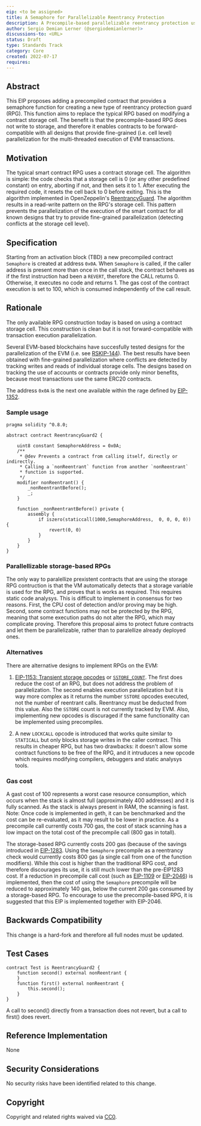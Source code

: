 ```yaml
---
eip: <to be assigned>
title: A Semaphore for Parallelizable Reentrancy Protection
description: A Precompile-based parallelizable reentrancy protection using the call stack
author: Sergio Demian Lerner (@sergiodemianlerner)>
discussions-to: <URL>
status: Draft
type: Standards Track
category: Core
created: 2022-07-17
requires:
---
```



## Abstract

This EIP proposes adding a precompiled contract that provides a semaphore function for creating a new type of reentrancy protection guard (RPG). This function aims to replace the typical RPG based on modifying a contract storage cell. The benefit is that the precompile-based RPG does not write to storage, and therefore it enables contracts to be forward-compatible with all designs that provide fine-grained (i.e. cell level) parallelization for the multi-threaded execution of EVM transactions. 

## Motivation

The typical smart contract RPG uses a contract storage cell. The algorithm is simple: the code checks that a storage cell is 0 (or any other predefined constant) on entry, aborting if not, and then sets it to 1. After executing the required code, it resets the cell back to 0 before exiting. This is the algorithm implemented in OpenZeppelin's [ReentrancyGuard](https://github.com/OpenZeppelin/openzeppelin-contracts/blob/master/contracts/security/ReentrancyGuard.sol). The algorithm results in a read-write pattern on the RPG's storage cell. This pattern prevents the parallelization of the execution of the smart contract for all known designs that try to provide fine-grained parallelization (detecting conflicts at the storage cell level). 


## Specification

Starting from an activation block (TBD) a new precompiled contract `Semaphore` is created at address `0x0A`. When `Semaphore` is called, if the caller address is present more than once in the call stack, the contract behaves as if the first instruction had been a `REVERT`, therefore the CALL returns 0. Otherwise, it executes no code and returns 1. The gas cost of the contract execution is set to 100, which is consumed independently of the call result.


## Rationale

The only available RPG construction today is based on using a contract storage cell. This construction is clean but it is not forward-compatible with transaction execution parallelization.

Several EVM-based blockchains have succesfully tested designs for the parallelization of the EVM (i.e. see [RSKIP-144](https://github.com/rsksmart/RSKIPs/blob/master/IPs/RSKIP144.md)). The best results have been obtained with fine-grained parallelization where conflicts are detected by tracking writes and reads of individual storage cells. The designs based on tracking the use of accounts or contracts provide only minor benefits, because most transactions use the same ERC20 contracts.

The address `0x0A` is the next one available within the rage defined by [EIP-1352](https://eips.ethereum.org/EIPS/eip-1352).

### Sample usage

```
pragma solidity ^0.8.0;

abstract contract ReentrancyGuard2 {

    uint8 constant SemaphoreAddress = 0x0A;
    /**
     * @dev Prevents a contract from calling itself, directly or indirectly.
     * Calling a `nonReentrant` function from another `nonReentrant`
     * function is supported.      
     */
    modifier nonReentrant() {
        _nonReentrantBefore();
        _;
    }

    function _nonReentrantBefore() private {
    	assembly {
            if iszero(staticcall(1000,SemaphoreAddress,  0, 0, 0, 0)) {
                revert(0, 0)
            }
        }
    }
}
```


### Parallellizable storage-based RPGs
 
The only way to paralellize prexistent contracts that are using the storage RPG contruction is that the VM automatically detects that a storage variable is used for the RPG, and proves that is works as required. This requires static code analysys. This is difficult to implement in consensus for two reasons. First, the CPU cost of detection and/or proving may be high. Second, some contract functions may not be protected by the RPG, meaning that some execution paths do not alter the RPG, which may complicate proving. Therefore this proposal aims to protect future contracts and let them be parallelizable, rather than to paralellize already deployed ones.

### Alternatives

There are alternative designs to implement RPGs on the EVM:

1.	[EIP-1153: Transient storage opcodes](https://eips.ethereum.org/EIPS/eip-1153) or [`SSTORE_COUNT`](https://github.com/ethereum/EIPs/issues/119). The first does reduce the cost of an RPG, but does not address the problem of parallelization. The second enables execution parallelization but it is way more complex as it returns the number `SSTORE` opcodes executed, not the number of reentrant calls. Reentrancy must be deducted from this value. Also the `SSTORE` count is not currently tracked by EVM. Also, implementing new opcodes is discuraged if the same functionality can be implemented using precompiles.

2. A new `LOCKCALL` opcode is introduced that works quite similar to `STATICALL` but only blocks storage writes in the caller contract. This results in cheaper RPG, but has two drawbacks: it doesn't allow some contract functions to be free of the RPG, and it intruduces a new opcode which requires modifying compilers, debuggers and static analysys tools.


### Gas cost
A gast cost of 100 represents a worst case resource consumption, which occurs when the stack is almost full (approximately 400 addresses) and it is fully scanned. As the stack is always present in RAM, the scanning is fast.  Note: Once code is implemented in geth, it can be benchmarked and the cost can be re-evaluated, as it may result to be lower in practice. As a precompile call currently costs 700 gas, the cost of stack scanning has a low impact on the total cost of the precompile call (800 gas in totall).

The storage-based RPG currently costs 200 gas (because of the savings introduced in [EIP-1283](https://eips.ethereum.org/EIPS/eip-1283). Using the `Semaphore` precompile as a reentrancy check would currently costs 800 gas (a single call from one of the function modifiers). While this cost is higher than the traditional RPG cost, and therefore discourages its use,  it is still much lower than the pre-EIP1283 cost. If a reduction in precompile call cost (such as [EIP-1109](https://eips.ethereum.org/EIPS/eip-1109) or [EIP-2046](https://eips.ethereum.org/EIPS/eip-2046)) is implemented, then the cost of using the `Semaphore` precompile will be reduced to approximately 140 gas, below the current 200 gas consumed by a storage-based RPG. To encourage to use the precompile-based RPG, it is suggested that this EIP is implemented together with EIP-2046.


## Backwards Compatibility
This change is a hard-fork and therefore all full nodes must be updated.

## Test Cases

```
contract Test is ReentrancyGuard2 {
    function second() external nonReentrant {
    }
    function first() external nonReentrant {
        this.second();
    }
}
```
A call to second() directly from a transaction does not revert, but a call to first() does revert.

## Reference Implementation
None

## Security Considerations

No security risks have been identified related to this change.

## Copyright
Copyright and related rights waived via [CC0](../LICENSE.md).
